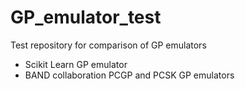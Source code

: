 # GP_emulator_test
Test repository for comparison of GP emulators

- Scikit Learn GP emulator
- BAND collaboration PCGP and PCSK GP emulators
